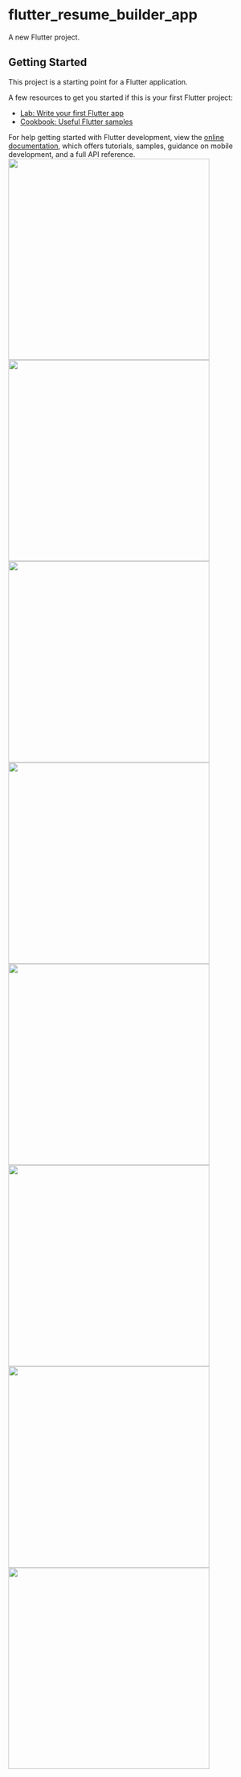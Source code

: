 # flutter_resume_builder_app

A new Flutter project.

## Getting Started

This project is a starting point for a Flutter application.

A few resources to get you started if this is your first Flutter project:

- [Lab: Write your first Flutter app](https://docs.flutter.dev/get-started/codelab)
- [Cookbook: Useful Flutter samples](https://docs.flutter.dev/cookbook)

For help getting started with Flutter development, view the
[online documentation](https://docs.flutter.dev/), which offers tutorials,
samples, guidance on mobile development, and a full API reference.
<br>
<img src = "https://user-images.githubusercontent.com/130833918/232688331-cc442a6e-9e73-4a57-89a4-692ae991b88c.png" height = "400"></img>
<img src = "https://user-images.githubusercontent.com/130833918/232689576-b226722e-94cb-4f59-bcda-576b6806177d.png" height = "400"></img>
<img src = "https://user-images.githubusercontent.com/130833918/233046766-69561c12-d106-4506-8dd1-ed303e98e2cd.png" height = "400"></img>
<img src = "https://user-images.githubusercontent.com/130833918/233047102-127e738b-05cd-4e5e-8221-cad5c06b48a4.png" height = "400"></img>
<img src = "https://user-images.githubusercontent.com/130833918/233047441-05a8a00b-7480-4056-a904-cc7ac8f4a1f4.png" height = "400"></img>
<img src = "https://user-images.githubusercontent.com/130833918/233047669-ed27ae97-5d61-4b0a-b68d-a5228bd05049.png" height = "400"></img>
<img src = "https://user-images.githubusercontent.com/130833918/233047718-477a4607-d056-419f-939c-89c7dadc7bd3.png" height = "400"></img>
<img src = "https://user-images.githubusercontent.com/130833918/233654799-71d1688d-5d9a-4f85-8047-064c41649f2c.png" height = "400"></img>
